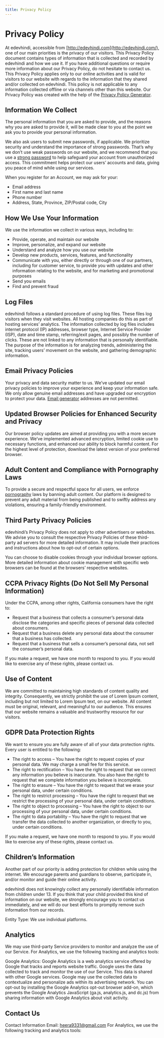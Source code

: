 ```yaml
---
title: Privacy Policy
---
```


# Privacy Policy

At edevhindi, accessible from [http://edevhindi.com](http://edevhindi.com/), one of our main priorities is the privacy of our visitors. This Privacy Policy document contains types of information that is collected and recorded by edevhindi and how we use it. If you have additional questions or require more information about our Privacy Policy, do not hesitate to contact us. This Privacy Policy applies only to our online activities and is valid for visitors to our website with regards to the information that they shared and/or collected on edevhindi. This policy is not applicable to any information collected offline or via channels other than this website. Our Privacy Policy was created with the help of the [Privacy Policy Generator](https://privacypolicy-generator.com/).

## Information We Collect

The personal information that you are asked to provide, and the reasons why you are asked to provide it, will be made clear to you at the point we ask you to provide your personal information.

We also ask users to submit new passwords, if applicable. We prioritize security and understand the importance of strong passwords. That’s why we don’t use weak passwords on our website, and we recommend that you use a [strong password](https://strong-password-generator.com/) to help safeguard your account from unauthorized access. This commitment helps protect our users’ accounts and data, giving you peace of mind while using our services.

When you register for an Account, we may ask for your:

- Email address
- First name and last name
- Phone number
- Address, State, Province, ZIP/Postal code, City

## How We Use Your Information

We use the information we collect in various ways, including to:

- Provide, operate, and maintain our website
- Improve, personalize, and expand our website
- Understand and analyze how you use our website
- Develop new products, services, features, and functionality
- Communicate with you, either directly or through one of our partners, including for customer service, to provide you with updates and other information relating to the website, and for marketing and promotional purposes
- Send you emails
- Find and prevent fraud

## Log Files

edevhindi follows a standard procedure of using log files. These files log visitors when they visit websites. All hosting companies do this as part of hosting services’ analytics. The information collected by log files includes internet protocol (IP) addresses, browser type, Internet Service Provider (ISP), date and time stamp, referring/exit pages, and possibly the number of clicks. These are not linked to any information that is personally identifiable. The purpose of the information is for analyzing trends, administering the site, tracking users’ movement on the website, and gathering demographic information.

## Email Privacy Policies

Your privacy and data security matter to us. We’ve updated our email privacy policies to improve your experience and keep your information safe. We only allow genuine email addresses and have upgraded our encryption to protect your data. [Email generator](https://temp-maill.org/) addresses are not permitted.

## Updated Browser Policies for Enhanced Security and Privacy

Our browser policy updates are aimed at providing you with a more secure experience. We’ve implemented advanced encryption, limited cookie use to necessary functions, and enhanced our ability to block harmful content. For the highest level of protection, download the latest version of your preferred browser.

## Adult Content and Compliance with Pornography Laws

To provide a secure and respectful space for all users, we enforce [pornography](https://pornography-laws.com/) laws by banning adult content. Our platform is designed to prevent any adult material from being published and to swiftly address any violations, ensuring a family-friendly environment.

## Third Party Privacy Policies

edevhindi’s Privacy Policy does not apply to other advertisers or websites. We advise you to consult the respective Privacy Policies of these third-party ad servers for more detailed information. It may include their practices and instructions about how to opt-out of certain options.

You can choose to disable cookies through your individual browser options. More detailed information about cookie management with specific web browsers can be found at the browsers’ respective websites.

## CCPA Privacy Rights (Do Not Sell My Personal Information)

Under the CCPA, among other rights, California consumers have the right to:

- Request that a business that collects a consumer’s personal data disclose the categories and specific pieces of personal data collected about consumers.
- Request that a business delete any personal data about the consumer that a business has collected.
- Request that a business that sells a consumer’s personal data, not sell the consumer’s personal data.

If you make a request, we have one month to respond to you. If you would like to exercise any of these rights, please contact us.

## Use of Content

We are committed to maintaining high standards of content quality and integrity. Consequently, we strictly prohibit the use of Lorem Ipsum content, including but not limited to Lorem Ipsum text, on our website. All content must be original, relevant, and meaningful to our audience. This ensures that our website remains a valuable and trustworthy resource for our visitors.

## GDPR Data Protection Rights

We want to ensure you are fully aware of all of your data protection rights. Every user is entitled to the following:

- The right to access – You have the right to request copies of your personal data. We may charge a small fee for this service.
- The right to rectification – You have the right to request that we correct any information you believe is inaccurate. You also have the right to request that we complete information you believe is incomplete.
- The right to erasure – You have the right to request that we erase your personal data, under certain conditions.
- The right to restrict processing – You have the right to request that we restrict the processing of your personal data, under certain conditions.
- The right to object to processing – You have the right to object to our processing of your personal data, under certain conditions.
- The right to data portability – You have the right to request that we transfer the data collected to another organization, or directly to you, under certain conditions.

If you make a request, we have one month to respond to you. If you would like to exercise any of these rights, please contact us.

## Children’s Information

Another part of our priority is adding protection for children while using the internet. We encourage parents and guardians to observe, participate in, and/or monitor and guide their online activity.

edevhindi does not knowingly collect any personally identifiable information from children under 13. If you think that your child provided this kind of information on our website, we strongly encourage you to contact us immediately, and we will do our best efforts to promptly remove such information from our records.

Entity Type: We use individual platforms.

## Analytics

We may use third-party Service providers to monitor and analyze the use of our Service. For Analytics, we use the following tracking and analytics tools:

Google Analytics: Google Analytics is a web analytics service offered by Google that tracks and reports website traffic. Google uses the data collected to track and monitor the use of our Service. This data is shared with other Google services. Google may use the collected data to contextualize and personalize ads within its advertising network. You can opt-out by installing the Google Analytics opt-out browser add-on, which prevents the Google Analytics JavaScript (ga.js, analytics.js, and dc.js) from sharing information with Google Analytics about visit activity.

## Contact Us

Contact Information Email: heera9331@gmail.com
For Analytics, we use the following tracking and analytics tools:
